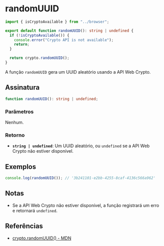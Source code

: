 # randomUUID

```typescript
import { isCryptoAvailable } from "../browser";

export default function randomUUID(): string | undefined {
  if (!isCryptoAvailable()) {
    console.error("Crypto API is not available");
    return;
  }

  return crypto.randomUUID();
}
```

A função `randomUUID` gera um UUID aleatório usando a API Web Crypto.

## Assinatura

```typescript
function randomUUID(): string | undefined;
```

### Parâmetros

Nenhum.

### Retorno

- **`string | undefined`**: Um UUID aleatório, ou `undefined` se a API Web Crypto não estiver disponível.

## Exemplos

```typescript
console.log(randomUUID()); // '3b241101-e2bb-4255-8caf-4136c566a962'
```

## Notas

- Se a API Web Crypto não estiver disponível, a função registrará um erro e retornará `undefined`.

## Referências

- [crypto.randomUUID() - MDN](https://developer.mozilla.org/en-US/docs/Web/API/Crypto/randomUUID)
